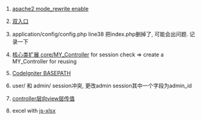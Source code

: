 1. [apache2 mode_rewrite enable](https://www.digitalocean.com/community/tutorials/how-to-set-up-mod_rewrite-for-apache-on-ubuntu-14-04)

2. [双入口](http://csser.work/09/23/2016/php-ci-entrance/#方案2-文件夹归类)

3. application/config/config.php line38 把index.php删掉了, 可能会出问题. 记录一下

4. [核心类扩展 core/MY_Controller](http://stackoverflow.com/questions/3678798/codeigniter-check-for-user-session-in-every-controller)
  for session check => create a MY_Controller for reusing

5. [CodeIgniter BASEPATH](http://stackoverflow.com/questions/26990196/codeigniter-basepath)

6. user/ 和 admin/ session冲突, 更改admin session其中一个字段为admin_id

7. [controller层向view层传值](http://stackoverflow.com/questions/12294527/passing-variable-from-controller-to-view-in-codeigniter)

8. excel with [js-xlsx](https://github.com/SheetJS/js-xlsx)
